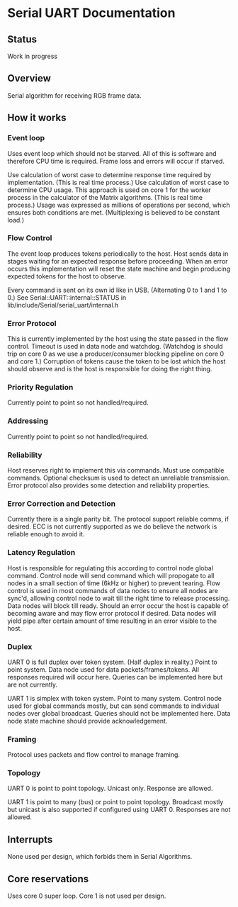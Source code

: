 # Serial UART Documentation

## Status
Work in progress

## Overview
Serial algorithm for receiving RGB frame data.

## How it works
### Event loop
Uses event loop which should not be starved. All of this is software and therefore CPU time is required. Frame loss and errors will occur if starved.

Use calculation of worst case to determine response time required by implementation. (This is real time process.) Use calculation of worst case to determine CPU usage. This approach is used on core 1 for the worker process in the calculator of the Matrix algorithms. (This is real time process.) Usage was expressed as millions of operations per second, which ensures both conditions are met. (Multiplexing is believed to be constant load.)

### Flow Control
The event loop produces tokens periodically to the host. Host sends data in stages waiting for an expected response before proceeding. When an error occurs this implementation will reset the state machine and begin producing expected tokens for the host to observe. 

Every command is sent on its own id like in USB. (Alternating 0 to 1 and 1 to 0.) See Serial::UART::internal::STATUS in lib/include/Serial/serial_uart/internal.h

### Error Protocol
This is currently implemented by the host using the state passed in the flow control. Timeout is used in data node and watchdog. (Watchdog is should trip on core 0 as we use a producer/consumer blocking pipeline on core 0 and core 1.) Corruption of tokens cause the token to be lost which the host should observe and is the host is responsible for doing the right thing.

### Priority Regulation
Currently point to point so not handled/required.

### Addressing
Currently point to point so not handled/required.

### Reliability
Host reserves right to implement this via commands. Must use compatible commands. Optional checksum is used to detect an unreliable transmission. Error protocol also provides some detection and reliability properties.

### Error Correction and Detection
Currently there is a single parity bit. The protocol support reliable comms, if desired. ECC is not currently supported as we do believe the network is reliable enough to avoid it.

### Latency Regulation
Host is responsible for regulating this according to control node global command. Control node will send command which will propogate to all nodes in a small section of time (6kHz or higher) to prevent tearing. Flow control is used in most commands of data nodes to ensure all nodes are sync'd, allowing control node to wait till the right time to release processing. Data nodes will block till ready. Should an error occur the host is capable of becoming aware and may flow error protocol if desired. Data nodes will yield pipe after certain amount of time resulting in an error visible to the host.

### Duplex
UART 0 is full duplex over token system. (Half duplex in reality.) Point to point system. Data node used for data packets/frames/tokens. All responses required will occur here. Queries can be implemented here but are not currently.

UART 1 is simplex with token system. Point to many system. Control node used for global commands mostly, but can send commands to individual nodes over global broadcast. Queries should not be implemented here. Data node state machine should provide acknowledgement.

### Framing
Protocol uses packets and flow control to manage framing.

### Topology
UART 0 is point to point topology. Unicast only. Response are allowed.

UART 1 is point to many (bus) or point to point topology. Broadcast mostly but unicast is also supported if configured using UART 0. Responses are not allowed.

## Interrupts
None used per design, which forbids them in Serial Algorithms.

## Core reservations
Uses core 0 super loop. Core 1 is not used per design.
